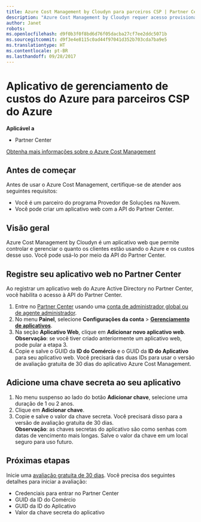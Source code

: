 ```yaml
---
title: Azure Cost Management by Cloudyn para parceiros CSP | Partner Center
description: "Azure Cost Management by Cloudyn requer acesso provisionado à API do Partner Center."
author: Janet
robots: 
ms.openlocfilehash: d9f0b3f0f8bd6d76f05dacba27cf7ee2ddc5071b
ms.sourcegitcommit: d9f3e4e8115c0ad44f97041d352b703cda7ba9e5
ms.translationtype: HT
ms.contentlocale: pt-BR
ms.lasthandoff: 09/28/2017
---
```

# <a name="azure-cost-management-app-for-azure-csp-partners"></a>Aplicativo de gerenciamento de custos do Azure para parceiros CSP do Azure  

**Aplicável a**

-  Partner Center

[Obtenha mais informações sobre o Azure Cost Management](https://go.microsoft.com/fwlink/p/?linkid=857893)

## <a name="before-you-begin"></a>Antes de começar
Antes de usar o Azure Cost Management, certifique-se de atender aos seguintes requisitos:
- Você é um parceiro do programa Provedor de Soluções na Nuvem.
- Você pode criar um aplicativo web com a API do Partner Center.

## <a name="overview"></a>Visão geral

Azure Cost Management by Cloudyn é um aplicativo web que permite controlar e gerenciar o quanto os clientes estão usando o Azure e os custos desse uso. Você pode usá-lo por meio da API do Partner Center.

## <a name="register-your-web-app-in-partner-center"></a>Registre seu aplicativo web no Partner Center
Ao registrar um aplicativo web do Azure Active Directory no Partner Center, você habilita o acesso à API do Partner Center. 
1.  Entre no [Partner Center](https://partnercenter.microsoft.com/en-us/pcv/dashboard/overview) usando uma [conta de administrador global ou de agente administrador](create-user-accounts-and-set-permissions.md).
2.  No menu **Painel**, selecione **Configurações da conta** &gt; **[Gerenciamento de aplicativos](https://partnercenter.microsoft.com/en-us/pcv/apiintegration/appmanagement)**.
3.  Na seção **Aplicativo Web**, clique em **Adicionar novo aplicativo web**.
<br> **Observação**: se você tiver criado anteriormente um aplicativo web, pode pular a etapa 3.
4.  Copie e salve o GUID da **ID do Comércio** e o GUID da **ID do Aplicativo** para seu aplicativo web. Você precisará das duas IDs para usar o versão de avaliação gratuita de 30 dias do aplicativo Azure Cost Management.

## <a name="add-a-secret-key-to-your-app"></a>Adicione uma chave secreta ao seu aplicativo
1.  No menu suspenso ao lado do botão **Adicionar chave**, selecione uma duração de 1 ou 2 anos.
2.  Clique em **Adicionar chave**. 
3.  Copie e salve o valor da chave secreta. Você precisará disso para a versão de avaliação gratuita de 30 dias.
<br>**Observação**: as chaves secretas do aplicativo são como senhas com datas de vencimento mais longas. Salve o valor da chave em um local seguro para uso futuro.

## <a name="next-steps"></a>Próximas etapas
Inicie uma [avaliação gratuita de 30 dias](https://go.microsoft.com/fwlink/?linkid=857895).
Você precisa dos seguintes detalhes para iniciar a avaliação:
- Credenciais para entrar no Partner Center
- GUID da ID do Comércio
- GUID da ID do Aplicativo
- Valor da chave secreta do aplicativo
